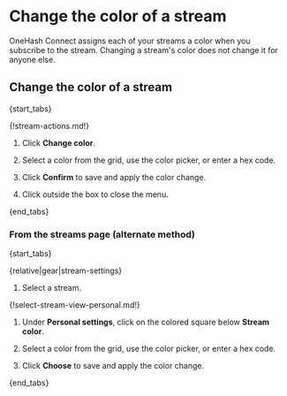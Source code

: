 # Change the color of a stream

OneHash Connect assigns each of your streams a color when you subscribe to the
stream. Changing a stream's color does not change it for anyone else.

## Change the color of a stream

{start_tabs}

{!stream-actions.md!}

1. Click **Change color**.

1. Select a color from the grid, use the color picker, or enter a hex code.

1. Click **Confirm** to save and apply the color change.

1. Click outside the box to close the menu.

{end_tabs}

### From the streams page (alternate method)

{start_tabs}

{relative|gear|stream-settings}

1. Select a stream.

{!select-stream-view-personal.md!}

1. Under **Personal settings**, click on the colored square below **Stream color**.

1. Select a color from the grid, use the color picker, or enter a hex code.

1. Click **Choose** to save and apply the color change.

{end_tabs}
